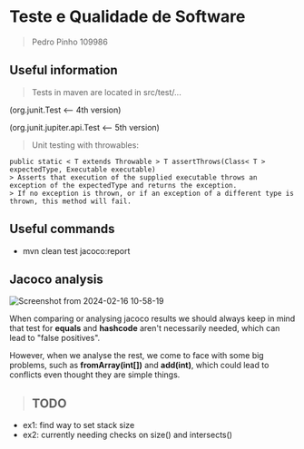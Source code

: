 # Teste e Qualidade de Software
> Pedro Pinho 109986

## Useful information
> Tests in maven are located in src/test/...

(org.junit.Test               <-- 4th version)

(org.junit.jupiter.api.Test   <-- 5th version)


> Unit testing with throwables:

```
public static < T extends Throwable > T assertThrows(Class< T > expectedType, Executable executable)
> Asserts that execution of the supplied executable throws an exception of the expectedType and returns the exception.
> If no exception is thrown, or if an exception of a different type is thrown, this method will fail.
```

## Useful commands
- mvn clean test jacoco:report


## Jacoco analysis
![Screenshot from 2024-02-16 10-58-19](https://github.com/pdPinho/TQS_109986/assets/125307135/72725d34-1480-4cc7-9809-fc088fb6434c)

When comparing or analysing jacoco results we should always keep in mind that test for **equals** and **hashcode** aren't necessarily needed, which can lead to "false positives".

However, when we analyse the rest, we come to face with some big problems, such as **fromArray(int[])** and **add(int)**, which could lead to conflicts even thought they are simple things.

> ## TODO
- ex1: find way to set stack size
- ex2: currently needing checks on size() and intersects()
